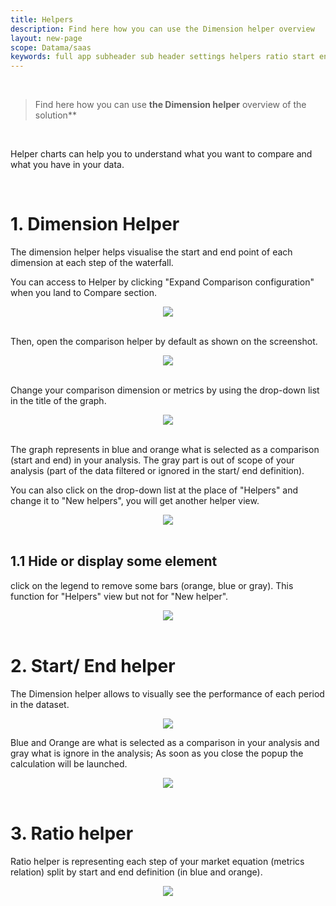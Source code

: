 ```yaml
---
title: Helpers
description: Find here how you can use the Dimension helper overview
layout: new-page
scope: Datama/saas
keywords: full app subheader sub header settings helpers ratio start end dimension
---
```


<br>

> Find here how you can use **the Dimension helper** overview of the solution**

<br>

Helper charts can help you to understand what you want to compare and what you have in your data.

<br>

# 1. Dimension Helper
The dimension helper helps visualise the start and end point of each dimension at each step of the waterfall.

You can access to Helper by clicking "Expand Comparison configuration" when you land to Compare section.

<center><img src="{{site.url}}/{{site.baseurl}}/core_app/new/interface/subheader/images/Expand_Comparison_configuration.png"/></center>

<br>

Then, open the comparison helper by default as shown on the screenshot.

<center><img src="{{site.url}}/{{site.baseurl}}/core_app/new/interface/subheader/images/open_comparison_helper_bydefault.png"/></center>

<br>

Change your comparison dimension or metrics by using the drop-down list in the title of the graph. 

<center><img src="{{site.url}}/{{site.baseurl}}/core_app/new/interface/subheader/images/compare_helper_dimensions.png"/></center>

<br>

The graph represents in blue and orange what is selected as a comparison (start and end) in your analysis. The gray part is out of scope of your analysis (part of the data filtered or ignored in the start/ end definition).

You can also click on the drop-down list at the place of "Helpers" and change it to "New helpers", you will get another helper view.

<center><img src="{{site.url}}/{{site.baseurl}}/core_app/new/interface/subheader/images/compare_new_helper.png"/></center>

<br>

## 1.1 Hide or display some element

 click on the legend to remove some bars (orange, blue or gray). This function for "Helpers" view but not for "New helper".

<center><img src="{{site.url}}/{{site.baseurl}}/core_app/new/interface/subheader/images/compare_helper_tip.png"/></center>

<br>

# 2. Start/ End helper
The Dimension helper allows to visually see the performance of each period in the dataset.
<center><img src="{{site.url}}/{{site.baseurl}}/core_app/new/interface/subheader/images/startend_helper.png"/></center>

Blue and Orange are what is selected as a comparison in your analysis and gray what is ignore in the analysis;
As soon as you close the popup the calculation will be launched.
<center><img src="{{site.url}}/{{site.baseurl}}/core_app/new/interface/subheader/images/startend_helper.jpg"/></center>

<br>

# 3. Ratio helper

Ratio helper is representing each step of your market equation (metrics relation) split by start and end definition (in blue and orange).
<center><img src="{{site.url}}/{{site.baseurl}}/core_app/new/interface/subheader/images/ratio_helper.jpg"/></center>
